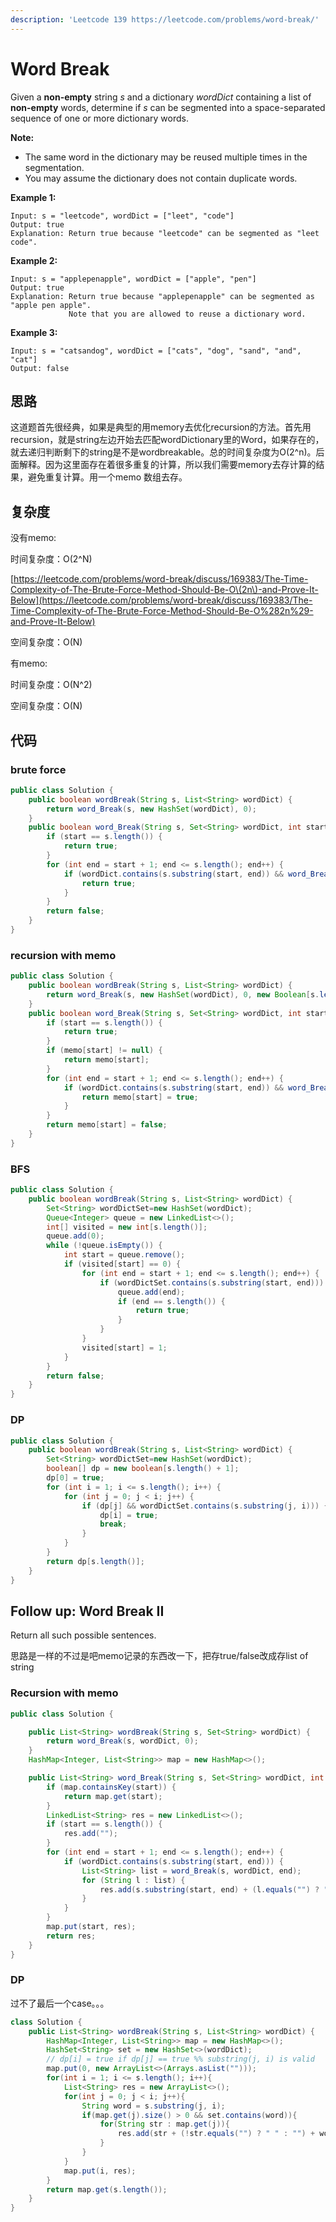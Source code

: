```yaml
---
description: 'Leetcode 139 https://leetcode.com/problems/word-break/'
---
```


# Word Break

Given a **non-empty** string _s_ and a dictionary _wordDict_ containing a list of **non-empty** words, determine if _s_ can be segmented into a space-separated sequence of one or more dictionary words.

**Note:**

* The same word in the dictionary may be reused multiple times in the segmentation.
* You may assume the dictionary does not contain duplicate words.

**Example 1:**

```text
Input: s = "leetcode", wordDict = ["leet", "code"]
Output: true
Explanation: Return true because "leetcode" can be segmented as "leet code".
```

**Example 2:**

```text
Input: s = "applepenapple", wordDict = ["apple", "pen"]
Output: true
Explanation: Return true because "applepenapple" can be segmented as "apple pen apple".
             Note that you are allowed to reuse a dictionary word.
```

**Example 3:**

```text
Input: s = "catsandog", wordDict = ["cats", "dog", "sand", "and", "cat"]
Output: false
```

## 思路

这道题首先很经典，如果是典型的用memory去优化recursion的方法。首先用recursion，就是string左边开始去匹配wordDictionary里的Word，如果存在的，就去递归判断剩下的string是不是wordbreakable。总的时间复杂度为O\(2^n\)。后面解释。因为这里面存在着很多重复的计算，所以我们需要memory去存计算的结果，避免重复计算。用一个memo 数组去存。

## 复杂度

没有memo:

时间复杂度：O\(2^N\)

[https://leetcode.com/problems/word-break/discuss/169383/The-Time-Complexity-of-The-Brute-Force-Method-Should-Be-O\(2n\)-and-Prove-It-Below](https://leetcode.com/problems/word-break/discuss/169383/The-Time-Complexity-of-The-Brute-Force-Method-Should-Be-O%282n%29-and-Prove-It-Below)

空间复杂度：O\(N\)

有memo:

时间复杂度：O\(N^2\)

空间复杂度：O\(N\)

## 代码

### brute force

```java
public class Solution {
    public boolean wordBreak(String s, List<String> wordDict) {
        return word_Break(s, new HashSet(wordDict), 0);
    }
    public boolean word_Break(String s, Set<String> wordDict, int start) {
        if (start == s.length()) {
            return true;
        }
        for (int end = start + 1; end <= s.length(); end++) {
            if (wordDict.contains(s.substring(start, end)) && word_Break(s, wordDict, end)) {
                return true;
            }
        }
        return false;
    }
}
```

### recursion with memo

```java
public class Solution {
    public boolean wordBreak(String s, List<String> wordDict) {
        return word_Break(s, new HashSet(wordDict), 0, new Boolean[s.length()]);
    }
    public boolean word_Break(String s, Set<String> wordDict, int start, Boolean[] memo) {
        if (start == s.length()) {
            return true;
        }
        if (memo[start] != null) {
            return memo[start];
        }
        for (int end = start + 1; end <= s.length(); end++) {
            if (wordDict.contains(s.substring(start, end)) && word_Break(s, wordDict, end, memo)) {
                return memo[start] = true;
            }
        }
        return memo[start] = false;
    }
}
```

### BFS

```java
public class Solution {
    public boolean wordBreak(String s, List<String> wordDict) {
        Set<String> wordDictSet=new HashSet(wordDict);
        Queue<Integer> queue = new LinkedList<>();
        int[] visited = new int[s.length()];
        queue.add(0);
        while (!queue.isEmpty()) {
            int start = queue.remove();
            if (visited[start] == 0) {
                for (int end = start + 1; end <= s.length(); end++) {
                    if (wordDictSet.contains(s.substring(start, end))) {
                        queue.add(end);
                        if (end == s.length()) {
                            return true;
                        }
                    }
                }
                visited[start] = 1;
            }
        }
        return false;
    }
}
```

### DP

```java
public class Solution {
    public boolean wordBreak(String s, List<String> wordDict) {
        Set<String> wordDictSet=new HashSet(wordDict);
        boolean[] dp = new boolean[s.length() + 1];
        dp[0] = true;
        for (int i = 1; i <= s.length(); i++) {
            for (int j = 0; j < i; j++) {
                if (dp[j] && wordDictSet.contains(s.substring(j, i))) {
                    dp[i] = true;
                    break;
                }
            }
        }
        return dp[s.length()];
    }
}
```

## Follow up: Word Break II

Return all such possible sentences.

思路是一样的不过是吧memo记录的东西改一下，把存true/false改成存list of string

### Recursion with memo

```java
public class Solution {

    public List<String> wordBreak(String s, Set<String> wordDict) {
        return word_Break(s, wordDict, 0);
    }
    HashMap<Integer, List<String>> map = new HashMap<>();

    public List<String> word_Break(String s, Set<String> wordDict, int start) {
        if (map.containsKey(start)) {
            return map.get(start);
        }
        LinkedList<String> res = new LinkedList<>();
        if (start == s.length()) {
            res.add("");
        }
        for (int end = start + 1; end <= s.length(); end++) {
            if (wordDict.contains(s.substring(start, end))) {
                List<String> list = word_Break(s, wordDict, end);
                for (String l : list) {
                    res.add(s.substring(start, end) + (l.equals("") ? "" : " ") + l);
                }
            }
        }
        map.put(start, res);
        return res;
    }
}
```

### DP

过不了最后一个case。。。

```java
class Solution {
    public List<String> wordBreak(String s, List<String> wordDict) {
        HashMap<Integer, List<String>> map = new HashMap<>();
        HashSet<String> set = new HashSet<>(wordDict);
        // dp[i] = true if dp[j] == true %% substring(j, i) is valid
        map.put(0, new ArrayList<>(Arrays.asList("")));
        for(int i = 1; i <= s.length(); i++){
            List<String> res = new ArrayList<>();
            for(int j = 0; j < i; j++){
                String word = s.substring(j, i);
                if(map.get(j).size() > 0 && set.contains(word)){
                    for(String str : map.get(j)){
                        res.add(str + (!str.equals("") ? " " : "") + word);
                    }
                }
            }
            map.put(i, res);
        }
        return map.get(s.length());
    }
}
```

